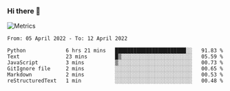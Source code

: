 ### Hi there 👋

![Metrics](https://github.com/radoapx/radoapx/blob/main/github-metrics.svg)

<!--START_SECTION:waka-->

```text
From: 05 April 2022 - To: 12 April 2022

Python             6 hrs 21 mins   ███████████████████████░░   91.83 %
Text               23 mins         █▒░░░░░░░░░░░░░░░░░░░░░░░   05.59 %
JavaScript         3 mins          ▒░░░░░░░░░░░░░░░░░░░░░░░░   00.73 %
GitIgnore file     2 mins          ░░░░░░░░░░░░░░░░░░░░░░░░░   00.65 %
Markdown           2 mins          ░░░░░░░░░░░░░░░░░░░░░░░░░   00.53 %
reStructuredText   1 min           ░░░░░░░░░░░░░░░░░░░░░░░░░   00.48 %
```

<!--END_SECTION:waka-->

<!--
**radoapx/radoapx** is a ✨ _special_ ✨ repository because its `README.md` (this file) appears on your GitHub profile.

Here are some ideas to get you started:

- 🔭 I’m currently working on ...
- 🌱 I’m currently learning ...
- 👯 I’m looking to collaborate on ...
- 🤔 I’m looking for help with ...
- 💬 Ask me about ...
- 📫 How to reach me: ...
- 😄 Pronouns: ...
- ⚡ Fun fact: ...
-->
